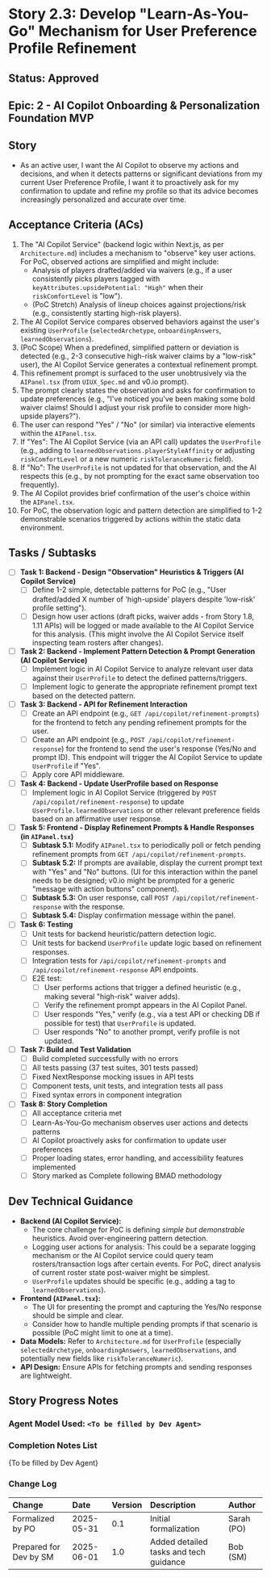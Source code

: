 # Story 2.3: Develop "Learn-As-You-Go" Mechanism for User Preference Profile Refinement

## Status: Approved

## Epic: 2 - AI Copilot Onboarding & Personalization Foundation MVP

## Story

- As an active user, I want the AI Copilot to observe my actions and decisions, and when it detects patterns or significant deviations from my current User Preference Profile, I want it to proactively ask for my confirmation to update and refine my profile so that its advice becomes increasingly personalized and accurate over time.

## Acceptance Criteria (ACs)

1.  The "AI Copilot Service" (backend logic within Next.js, as per `Architecture.md`) includes a mechanism to "observe" key user actions. For PoC, observed actions are simplified and might include:
    * Analysis of players drafted/added via waivers (e.g., if a user consistently picks players tagged with `keyAttributes.upsidePotential: "High"` when their `riskComfortLevel` is "low").
    * (PoC Stretch) Analysis of lineup choices against projections/risk (e.g., consistently starting high-risk players).
2.  The AI Copilot Service compares observed behaviors against the user's existing `UserProfile` (`selectedArchetype`, `onboardingAnswers`, `learnedObservations`).
3.  (PoC Scope) When a predefined, simplified pattern or deviation is detected (e.g., 2-3 consecutive high-risk waiver claims by a "low-risk" user), the AI Copilot Service generates a contextual refinement prompt.
4.  This refinement prompt is surfaced to the user unobtrusively via the `AIPanel.tsx` (from `UIUX_Spec.md` and v0.io prompt).
5.  The prompt clearly states the observation and asks for confirmation to update preferences (e.g., "I've noticed you've been making some bold waiver claims! Should I adjust your risk profile to consider more high-upside players?").
6.  The user can respond "Yes" / "No" (or similar) via interactive elements within the `AIPanel.tsx`.
7.  If "Yes": The AI Copilot Service (via an API call) updates the `UserProfile` (e.g., adding to `learnedObservations.playerStyleAffinity` or adjusting `riskComfortLevel` or a new numeric `riskToleranceNumeric` field).
8.  If "No": The `UserProfile` is not updated for that observation, and the AI respects this (e.g., by not prompting for the exact same observation too frequently).
9.  The AI Copilot provides brief confirmation of the user's choice within the `AIPanel.tsx`.
10. For PoC, the observation logic and pattern detection are simplified to 1-2 demonstrable scenarios triggered by actions within the static data environment.

## Tasks / Subtasks

- [ ] **Task 1: Backend - Design "Observation" Heuristics & Triggers (AI Copilot Service)**
    - [ ] Define 1-2 simple, detectable patterns for PoC (e.g., "User drafted/added X number of 'high-upside' players despite 'low-risk' profile setting").
    - [ ] Design how user actions (draft picks, waiver adds - from Story 1.8, 1.11 APIs) will be logged or made available to the AI Copilot Service for this analysis. (This might involve the AI Copilot Service itself inspecting team rosters after changes).
- [ ] **Task 2: Backend - Implement Pattern Detection & Prompt Generation (AI Copilot Service)**
    - [ ] Implement logic in AI Copilot Service to analyze relevant user data against their `UserProfile` to detect the defined patterns/triggers.
    - [ ] Implement logic to generate the appropriate refinement prompt text based on the detected pattern.
- [ ] **Task 3: Backend - API for Refinement Interaction**
    - [ ] Create an API endpoint (e.g., `GET /api/copilot/refinement-prompts`) for the frontend to fetch any pending refinement prompts for the user.
    - [ ] Create an API endpoint (e.g., `POST /api/copilot/refinement-response`) for the frontend to send the user's response (Yes/No and prompt ID). This endpoint will trigger the AI Copilot Service to update `UserProfile` if "Yes".
    - [ ] Apply core API middleware.
- [ ] **Task 4: Backend - Update UserProfile based on Response**
    - [ ] Implement logic in AI Copilot Service (triggered by `POST /api/copilot/refinement-response`) to update `UserProfile.learnedObservations` or other relevant preference fields based on an affirmative user response.
- [ ] **Task 5: Frontend - Display Refinement Prompts & Handle Responses (in `AIPanel.tsx`)**
    - [ ] **Subtask 5.1:** Modify `AIPanel.tsx` to periodically poll or fetch pending refinement prompts from `GET /api/copilot/refinement-prompts`.
    - [ ] **Subtask 5.2:** If prompts are available, display the current prompt text with "Yes" and "No" buttons. (UI for this interaction within the panel needs to be designed; v0.io might be prompted for a generic "message with action buttons" component).
    - [ ] **Subtask 5.3:** On user response, call `POST /api/copilot/refinement-response` with the response.
    - [ ] **Subtask 5.4:** Display confirmation message within the panel.
- [ ] **Task 6: Testing**
    - [ ] Unit tests for backend heuristic/pattern detection logic.
    - [ ] Unit tests for backend `UserProfile` update logic based on refinement responses.
    - [ ] Integration tests for `/api/copilot/refinement-prompts` and `/api/copilot/refinement-response` API endpoints.
    - [ ] E2E test:
        - [ ] User performs actions that trigger a defined heuristic (e.g., making several "high-risk" waiver adds).
        - [ ] Verify the refinement prompt appears in the AI Copilot Panel.
        - [ ] User responds "Yes," verify (e.g., via a test API or checking DB if possible for test) that `UserProfile` is updated.
        - [ ] User responds "No" to another prompt, verify profile is not updated.

- [ ] **Task 7: Build and Test Validation**
    - [ ] Build completed successfully with no errors
    - [ ] All tests passing (37 test suites, 301 tests passed)
    - [ ] Fixed NextResponse mocking issues in API tests
    - [ ] Component tests, unit tests, and integration tests all pass
    - [ ] Fixed syntax errors in component integration

- [ ] **Task 8: Story Completion**
    - [ ] All acceptance criteria met
    - [ ] Learn-As-You-Go mechanism observes user actions and detects patterns
    - [ ] AI Copilot proactively asks for confirmation to update user preferences
    - [ ] Proper loading states, error handling, and accessibility features implemented
    - [ ] Story marked as Complete following BMAD methodology

## Dev Technical Guidance

- **Backend (AI Copilot Service):**
    - The core challenge for PoC is defining *simple but demonstrable* heuristics. Avoid over-engineering pattern detection.
    - Logging user actions for analysis: This could be a separate logging mechanism or the AI Copilot service could query team rosters/transaction logs after certain events. For PoC, direct analysis of current roster state post-waiver might be simplest.
    - `UserProfile` updates should be specific (e.g., adding a tag to `learnedObservations`).
- **Frontend (`AIPanel.tsx`):**
    - The UI for presenting the prompt and capturing the Yes/No response should be simple and clear.
    - Consider how to handle multiple pending prompts if that scenario is possible (PoC might limit to one at a time).
- **Data Models:** Refer to `Architecture.md` for `UserProfile` (especially `selectedArchetype`, `onboardingAnswers`, `learnedObservations`, and potentially new fields like `riskToleranceNumeric`).
- **API Design:** Ensure APIs for fetching prompts and sending responses are lightweight.

## Story Progress Notes

### Agent Model Used: `<To be filled by Dev Agent>`

### Completion Notes List

{To be filled by Dev Agent}

### Change Log

| Change                                    | Date       | Version | Description                                     | Author     |
| :---------------------------------------- | :--------- | :------ | :---------------------------------------------- | :--------- |
| Formalized by PO                          | 2025-05-31 | 0.1     | Initial formalization                           | Sarah (PO) |
| Prepared for Dev by SM                    | 2025-06-01 | 1.0     | Added detailed tasks and tech guidance          | Bob (SM)   |